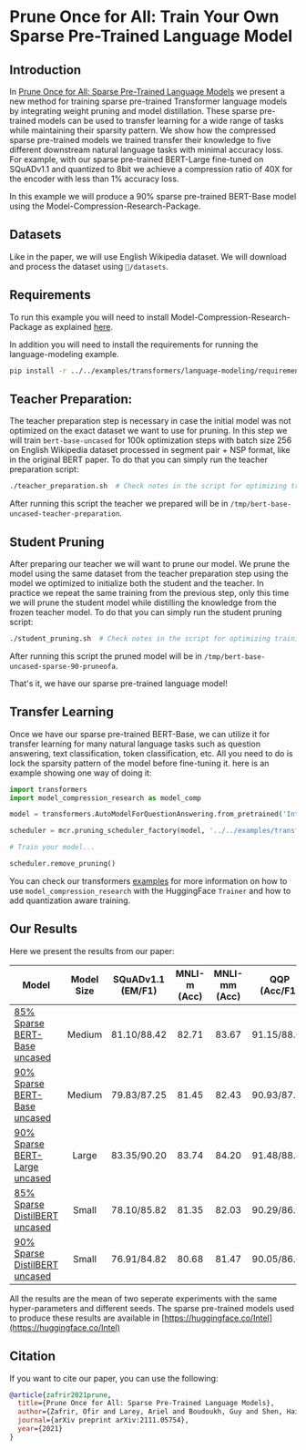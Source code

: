 <!-- 
Apache v2 license
Copyright (C) 2021 Intel Corporation
SPDX-License-Identifier: Apache-2.0
 -->

# Prune Once for All: Train Your Own Sparse Pre-Trained Language Model

## Introduction
In [Prune Once for All: Sparse Pre-Trained Language Models](https://arxiv.org/abs/2111.05754) we present a new method for training sparse pre-trained Transformer language models by integrating weight pruning and model distillation. 
These sparse pre-trained models can be used to transfer learning for a wide range of tasks while maintaining their sparsity pattern.
We show how the compressed sparse pre-trained models we trained transfer their knowledge to five different downstream natural language tasks with minimal accuracy loss.
For example, with our sparse pre-trained BERT-Large fine-tuned on SQuADv1.1 and quantized to 8bit we achieve a compression ratio of 40X for the encoder with less than 1% accuracy loss.

In this example we will produce a 90% sparse pre-trained BERT-Base model using the Model-Compression-Research-Package.

## Datasets
Like in the paper, we will use English Wikipedia dataset.
We will download and process the dataset using `🤗/datasets`.

## Requirements
To run this example you will need to install Model-Compression-Research-Package as explained [here](../../README.md#Installation).

In addition you will need to install the requirements for running the language-modeling example.
```bash
pip install -r ../../examples/transformers/language-modeling/requirements.txt
```

## Teacher Preparation:
The teacher preparation step is necessary in case the initial model was not optimized on the exact dataset we want to use for pruning.
In this step we will train `bert-base-uncased` for 100k optimization steps with batch size 256 on English Wikipedia dataset processed in segment pair + NSP format, like in the original BERT paper.
To do that you can simply run the teacher preparation script:

```bash
./teacher_preparation.sh  # Check notes in the script for optimizing training
```

After running this script the teacher we prepared will be in `/tmp/bert-base-uncased-teacher-preparation`.

## Student Pruning
After preparing our teacher we will want to prune our model.
We prune the model using the same dataset from the teacher preparation step using the model we optimized to initialize both the student and the teacher.
In practice we repeat the same training from the previous step, only this time we will prune the student model while distilling the knowledge from the frozen teacher model.
To do that you can simply run the student pruning script:

```bash
./student_pruning.sh  # Check notes in the script for optimizing training
```

After running this script the pruned model will be in `/tmp/bert-base-uncased-sparse-90-pruneofa`.

That's it, we have our sparse pre-trained language model!

## Transfer Learning
Once we have our sparse pre-trained BERT-Base, we can utilize it for transfer learning for many natural language tasks such as question answering, text classification, token classification, etc.
All you need to do is lock the sparsity pattern of the model before fine-tuning it.
here is an example showing one way of doing it:

```python
import transformers
import model_compression_research as model_comp

model = transformers.AutoModelForQuestionAnswering.from_pretrained('Intel/bert-base-uncased-sparse-90-unstructured-pruneofa')

scheduler = mcr.pruning_scheduler_factory(model, '../../examples/transformers/question-answering/config/lock_config.json')

# Train your model...

scheduler.remove_pruning()
```

You can check our transformers [examples](../../examples/transformers) for more information on how to use `model_compression_research` with the HuggingFace `Trainer` and how to add quantization aware training.

## Our Results
Here we present the results from our paper:

| Model                         | Model Size | SQuADv1.1 (EM/F1) | MNLI-m (Acc) | MNLI-mm (Acc) | QQP (Acc/F1) | QNLI (Acc) | SST-2 (Acc) |
|-------------------------------|:----------:|:-----------------:|:------------:|:-------------:|:------------:|:----------:|:-----------:|
| [85% Sparse BERT-Base uncased](https://huggingface.co/Intel/bert-base-uncased-sparse-85-unstructured-pruneofa)  |   Medium   |    81.10/88.42    |     82.71    |     83.67     |  91.15/88.00 |    90.34   |    91.46    |
| [90% Sparse BERT-Base uncased](https://huggingface.co/Intel/bert-base-uncased-sparse-90-unstructured-pruneofa)  |   Medium   |    79.83/87.25    |     81.45    |     82.43     |  90.93/87.72 |    89.07   |    90.88    |
| [90% Sparse BERT-Large uncased](https://huggingface.co/Intel/bert-large-uncased-sparse-90-unstructured-pruneofa) |    Large   |    83.35/90.20    |     83.74    |     84.20     |  91.48/88.43 |    91.39   |    92.95    |
| [85% Sparse DistilBERT uncased](https://huggingface.co/Intel/distilbert-base-uncased-sparse-85-unstructured-pruneofa) |    Small   |    78.10/85.82    |     81.35    |     82.03     |  90.29/86.97 |    88.31   |    90.60    |
| [90% Sparse DistilBERT uncased](https://huggingface.co/Intel/distilbert-base-uncased-sparse-90-unstructured-pruneofa) |    Small   |    76.91/84.82    |     80.68    |     81.47     |  90.05/86.67 |    87.66   |    90.02    |

All the results are the mean of two seperate experiments with the same hyper-parameters and different seeds.
The sparse pre-trained models used to produce these results are available in [https://huggingface.co/Intel](https://huggingface.co/Intel)

## Citation
If you want to cite our paper, you can use the following:
```bibtex
@article{zafrir2021prune,
  title={Prune Once for All: Sparse Pre-Trained Language Models},
  author={Zafrir, Ofir and Larey, Ariel and Boudoukh, Guy and Shen, Haihao and Wasserblat, Moshe},
  journal={arXiv preprint arXiv:2111.05754},
  year={2021}
}
```